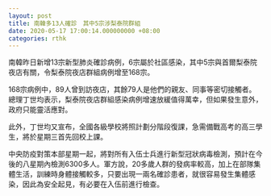 ```yaml
---
layout: post
title: 南韓多13人確診　其中5宗涉梨泰院群組
date: 2020-05-17 17:00:14.000000000 +08:00
categories: rthk
---
```


南韓昨日新增13宗新型肺炎確診病例，6宗屬於社區感染，其中5宗與首爾梨泰院夜店有關，令梨泰院夜店群組病例增至168宗。

168宗病例中，89人曾到訪夜店，其餘79人是他們的親友、同事等密切接觸者。總理丁世均表示，梨泰院夜店群組感染病例增速放緩值得萬幸，但如果發生意外，政府只能靈活應對。

此外，丁世均又宣布，全國各級學校將照計劃分階段復課，急需備戰高考的高三學生，將於星期三首先回校上課。

中央防疫對策本部星期一起，將對所有入伍士兵進行新型冠狀病毒檢測，預計在今後的八星期內檢測6300多人。軍方說，20多歲人群的發病率較高，加上在部隊集體生活，訓練時身體接觸較多，只要出現一兩名確診患者，就很容易發生集體感染，因此為安全起見，有必要在入伍前進行檢查。
